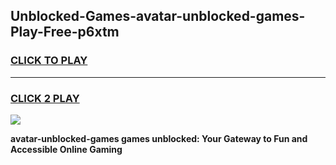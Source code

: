 
## Unblocked-Games-avatar-unblocked-games-Play-Free-p6xtm
<h3>
<a href="https://premium76.site?title=avatar-unblocked-games&ref=19M">CLICK TO PLAY</a></h3>
<hr>

<h3>
<a href="https://premium76.site?title=avatar-unblocked-games&ref=19M">CLICK 2 PLAY</a>
  
</h3>

<a href="https://premium76.site?title=avatar-unblocked-games&ref=19M"><img src="https://clearcache.store/games.png"></a>


**avatar-unblocked-games games unblocked: Your Gateway to Fun and Accessible Online Gaming**
